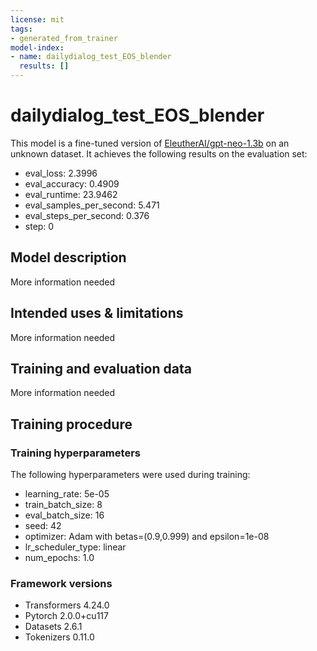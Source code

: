 ```yaml
---
license: mit
tags:
- generated_from_trainer
model-index:
- name: dailydialog_test_EOS_blender
  results: []
---
```


<!-- This model card has been generated automatically according to the information the Trainer had access to. You
should probably proofread and complete it, then remove this comment. -->

# dailydialog_test_EOS_blender

This model is a fine-tuned version of [EleutherAI/gpt-neo-1.3b](https://huggingface.co/EleutherAI/gpt-neo-1.3b) on an unknown dataset.
It achieves the following results on the evaluation set:
- eval_loss: 2.3996
- eval_accuracy: 0.4909
- eval_runtime: 23.9462
- eval_samples_per_second: 5.471
- eval_steps_per_second: 0.376
- step: 0

## Model description

More information needed

## Intended uses & limitations

More information needed

## Training and evaluation data

More information needed

## Training procedure

### Training hyperparameters

The following hyperparameters were used during training:
- learning_rate: 5e-05
- train_batch_size: 8
- eval_batch_size: 16
- seed: 42
- optimizer: Adam with betas=(0.9,0.999) and epsilon=1e-08
- lr_scheduler_type: linear
- num_epochs: 1.0

### Framework versions

- Transformers 4.24.0
- Pytorch 2.0.0+cu117
- Datasets 2.6.1
- Tokenizers 0.11.0
